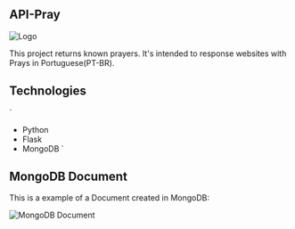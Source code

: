 ## API-Pray

![Logo](https://imgur.com/LwxSyG0)

This project returns known prayers. It's intended to response websites with Prays in Portuguese(PT-BR).

## Technologies

`
- Python 
- Flask
- MongoDB
`

## MongoDB Document

This is a example of a Document created in MongoDB: 

![MongoDB Document](https://imgur.com/pXSlrNe)


